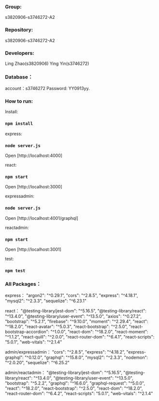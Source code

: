 ### Group:
s3820906-s3746272-A2

### Repository:
s3820906-s3746272-A2

### Developers:
Ling Zhao(s3820906)
Ying Yin(s3746272)

### Database：
account：s3746272
Password: YY0913yy.

### How to run:
Install:
### `npm install`

express:
### `node server.js`
Open [http://localhost:4000]

react:
### `npm start`
Open [http://localhost:3000]

expressadmin:
### `node server.js`
Open [http://localhost:4001/graphql]

reactadmin:
### `npm start`
Open [http://localhost:3001]

test:
### `npm test`

### All Packages：

express：
    "argon2": "^0.29.1",
    "cors": "^2.8.5",
    "express": "^4.18.1",
    "mysql2": "^2.3.3",
    "sequelize": "^6.23.1"


react：
 "@testing-library/jest-dom": "^5.16.5",
    "@testing-library/react": "^13.4.0",
    "@testing-library/user-event": "^13.5.0",
    "axios": "^0.27.2",
    "bootstrap": "^5.2.1",
    "firebase": "^9.10.0",
    "moment": "^2.29.4",
    "react": "^18.2.0",
    "react-avatar": "^5.0.3",
    "react-bootstrap": "^2.5.0",
    "react-bootstrap-accordion": "^1.0.0",
    "react-dom": "^18.2.0",
    "react-moment": "^1.1.2",
    "react-quill": "^2.0.0",
    "react-router-dom": "^6.4.1",
    "react-scripts": "5.0.1",
    "web-vitals": "^2.1.4"

admin/expressadmin：
"cors": "^2.8.5",
    "express": "^4.18.2",
    "express-graphql": "^0.12.0",
    "graphql": "^15.8.0",
    "mysql2": "^2.3.3",
    "nodemon": "^2.0.20",
    "sequelize": "^6.25.2"

admin/reactadmin：
    "@testing-library/jest-dom": "^5.16.5",
    "@testing-library/react": "^13.4.0",
    "@testing-library/user-event": "^13.5.0",
    "bootstrap": "^5.2.2",
    "graphql": "^16.6.0",
    "graphql-request": "^5.0.0",
    "react": "^18.2.0",
    "react-bootstrap": "^2.5.0",
    "react-dom": "^18.2.0",
    "react-router-dom": "^6.4.2",
    "react-scripts": "5.0.1",
    "web-vitals": "^2.1.4"



